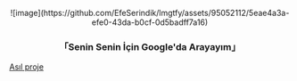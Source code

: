 <p align="center">
![image](https://github.com/EfeSerindik/lmgtfy/assets/95052112/5eae4a3a-efe0-43da-b0cf-0d5badff7a16)


</p>

<h3 align="center"> 「Senin Senin İçin Google'da Arayayım」</h3>

[Asıl proje](https://github.com/xb2016/lmgtfy)

